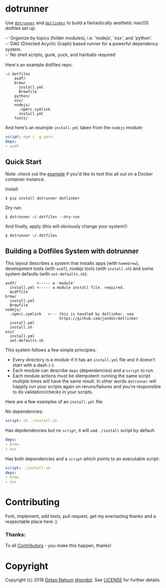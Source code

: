 # dotrunner

Use [`dotrunner`](https://github.com/jondot/dotrunner) and [`dotlinker`](https://github.com/jondot/dotlinker) to build a fantastically aesthetic macOS dotfiles set up.

✅ Organize by topics (folder modules), i.e. 'nodejs', 'osx', and 'python'.  
✅ DAG (Directed Acyclic Graph) based runner for a powerful dependency system.  
✅ No shell scripts, gunk, yuck, and hairballs required

Here's an example dotfiles repo:

```
~/.dotfiles
    asdf/
    brew/
      install.yml
      Brewfile
    python/
    osx/
    nodejs/
      .npmrc.symlink
      install.yml
    fonts/
```

And here's an example `install.yml` taken from the `nodejs` module:

```yaml
script: npm i -g yarn
deps:
- asdf
```

## Quick Start

Note: check out the [example](example/) if you'd like to test this all out on a Docker container instance.

Install:

```
$ pip install dotrunner dotlinker
```

Dry run:

```
$ dotrunner ~/.dotfiles --dry-run
```

And finally, apply (this will obviously change your system!):

```
$ dotrunner ~/.dotfiles
```

## Building a Dotfiles System with dotrunner

This layout describes a system that installs apps (with `homebrew`), development tools (with `asdf`), nodejs tools (with `install.sh`) and some system defaults (with `set-defaults.sh`):

```
asdf/         <----- a 'module'
  install.yml <----- a module install file. required.
  Asdffile
brew/
  install.yml
  Brewfile
nodejs/
  .npmrc.symlink   <--- this is handled by dotlinker, see
                        https://github.com/jondot/dotlinker
  install.yml
  install.sh
osx/
  install.yml
  set-defaults.sh
```

This system follows a few simple principles:

* Every directory is a _module_ if it has an `install.yml` file and it doesn't start with a dash (-).
* Each module can describe `deps` (dependencies) and a `script` to run.
* Each module actions must be idempotent: running the same script multiple times will have the same result. In other words `dotrunner` will happily run your scripts again on reruns/failures and you're responsible to do validation/checks in your scripts.

Here are a few examples of an `install.yml` file:

No dependencies:

```yaml
script: sh ./install.sh
```

Has depdendencies but no `script`, it will use `./install` script by default.

```yaml
deps:
- brew
- osx
```

Has both dependencies and a `script` which points to an executable script:

```yaml
script: ./install.sh
deps:
- brew
- osx
```

# Contributing

Fork, implement, add tests, pull request, get my everlasting thanks and a respectable place here :).

### Thanks:

To all [Contributors](https://github.com/jondot/dotrunner/graphs/contributors) - you make this happen, thanks!

# Copyright

Copyright (c) 2018 [Dotan Nahum](http://gplus.to/dotan) [@jondot](http://twitter.com/jondot). See [LICENSE](LICENSE.txt) for further details.
